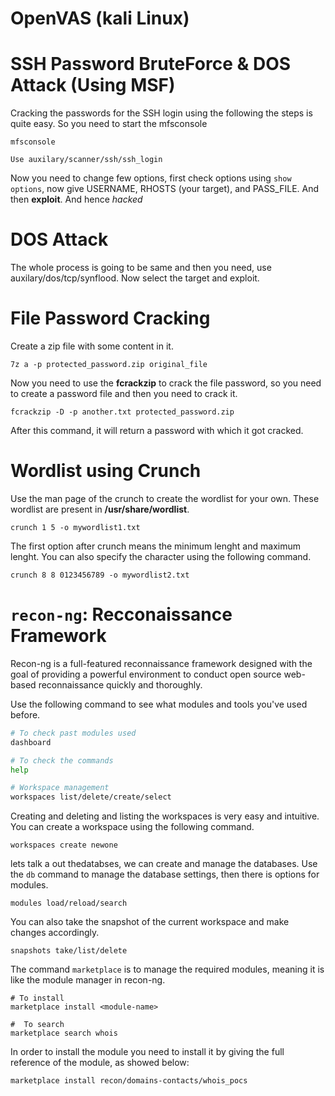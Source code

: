 # OpenVAS (kali Linux)

# SSH Password BruteForce & DOS Attack (Using MSF)

Cracking the passwords for the SSH login using the following the steps is quite easy. So you need to start the mfsconsole

```
mfsconsole
```

```
Use auxilary/scanner/ssh/ssh_login
```

Now you need to change few options, first check options using `show options`, now give USERNAME, RHOSTS (your target), and PASS_FILE. And then **exploit**. And hence *hacked*

# DOS Attack

The whole process is going to be same and then you need, use auxilary/dos/tcp/synflood. Now select the target and exploit. 

# File Password Cracking

Create a zip file with some content in it. 

```
7z a -p protected_password.zip original_file
```

Now you need to use the **fcrackzip** to crack the file password, so you need to create a password file and then you need to crack it.

```
fcrackzip -D -p another.txt protected_password.zip
```

After this command, it will return a password with which it got cracked.

# Wordlist using Crunch

Use the man page of the crunch to create the wordlist for your own. These wordlist are present in **/usr/share/wordlist**.

```
crunch 1 5 -o mywordlist1.txt
```

The first option after crunch means the minimum lenght and maximum lenght. You can also specify the character using the following command.

```
crunch 8 8 0123456789 -o mywordlist2.txt
```

# `recon-ng`: Recconaissance Framework

Recon-ng is a full-featured reconnaissance framework designed with the goal of providing a powerful environment to conduct open source web-based reconnaissance quickly and thoroughly.

Use the following command to see what modules and tools you've used before.

```bash
# To check past modules used
dashboard

# To check the commands
help

# Workspace management
workspaces list/delete/create/select
```

Creating and deleting and listing the workspaces is very easy and intuitive. You can create a workspace using the following command. 

```
workspaces create newone
```

lets talk a out thedatabses, we can create and manage the databases. Use the `db` command to manage the database settings, then there is options for modules.

```
modules load/reload/search
```

You can also take the snapshot of the current workspace and make changes accordingly.

```
snapshots take/list/delete
```

The command `marketplace` is to manage the required modules, meaning it is like the module manager in recon-ng.

```
# To install 
marketplace install <module-name>

#  To search
marketplace search whois
```

In order to install the module you need to install it by giving the full reference of the module, as showed below:

```
marketplace install recon/domains-contacts/whois_pocs
```

  